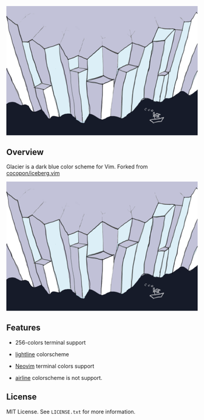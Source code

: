 ![Glacier](./glaier005.tif)




Overview
--------
Glacier is a dark blue color scheme for Vim. Forked from [cocopon/iceberg.vim](https://github.com/cocopon/iceberg.vim)



![Screenshot](./glaier005.tif)


Features
--------
- 256-colors terminal support
- [lightline][lightline] colorscheme
- [Neovim][neovim] terminal colors support





- [airline][airline] colorscheme is not support.




License
-------
MIT License. See `LICENSE.txt` for more information.




[airline]:https://github.com/vim-airline/vim-airline/
[lightline]:https://github.com/itchyny/lightline.vim
[neovim]:https://neovim.io/
